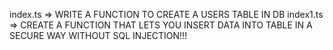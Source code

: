 index.ts => WRITE A FUNCTION TO CREATE A USERS TABLE IN DB
index1.ts => CREATE A FUNCTION THAT LETS YOU INSERT DATA INTO TABLE IN A SECURE WAY WITHOUT SQL INJECTION!!!
